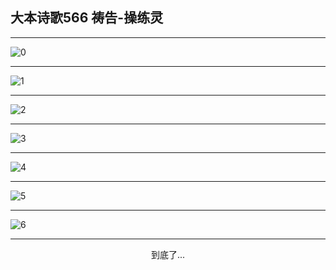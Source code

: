 
## 大本诗歌566 祷告-操练灵
        
<div id="aplayer0"></div>

---

<img alt="0" data-original="https://cdn.jsdelivr.net/gh/k34869/shi/data/d0566/0">

---

<img alt="1" data-original="https://cdn.jsdelivr.net/gh/k34869/shi/data/d0566/1">

---

<img alt="2" data-original="https://cdn.jsdelivr.net/gh/k34869/shi/data/d0566/2">

---

<img alt="3" data-original="https://cdn.jsdelivr.net/gh/k34869/shi/data/d0566/3">

---

<img alt="4" data-original="https://cdn.jsdelivr.net/gh/k34869/shi/data/d0566/4">

---

<img alt="5" data-original="https://cdn.jsdelivr.net/gh/k34869/shi/data/d0566/5">

---

<img alt="6" data-original="https://cdn.jsdelivr.net/gh/k34869/shi/data/d0566/6">

---

<p style="text-align: center">到底了...</p>

<script src="/js/dist-view.js"></script>

<script>
MAIN.id = 'd0566';
        
const ap0 = new APlayer({
    container: document.getElementById('aplayer0'),
    volume: 1,
    loop: 'none',
    preload: 'none',
    audio: [{
        name: '大本诗歌566.mp3',
        artist: '大本诗歌',
        url: 'https://res.wx.qq.com/voice/getvoice?mediaid=MzI0NTk3MDM5M18yMjQ3NDk0NjY1',
        cover: '/favicon'
    }]
});
</script>
